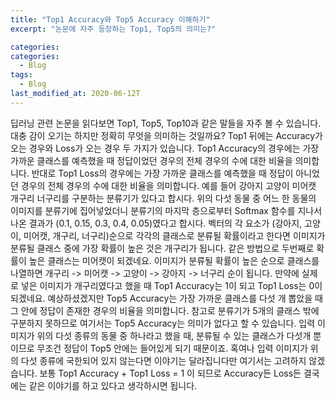 ```yaml
---
title: "Top1 Accuracy와 Top5 Accuracy 이해하기"
excerpt: "논문에 자주 등장하는 Top1, Top5의 의미는?"

categories:
categories:
  - Blog
tags:
  - Blog
last_modified_at: 2020-06-12T
---
```


딥러닝 관련 논문을 읽다보면 Top1, Top5, Top10과 같은 말들을 자주 볼 수 있습니다.
대충 감이 오기는 하지만 정확히 무엇을 의미하는 것일까요?
Top1 뒤에는 Accuracy가 오는 경우와 Loss가 오는 경우 두 가지가 있습니다.
Top1 Accuracy의 경우에는 가장 가까운 클래스를 예측했을 때 정답이었던 경우의 전체 경우의 수에 대한 비율을 의미합니다.
반대로 Top1 Loss의 경우에는 가장 가까운 클래스를 예측했을 때 정답이 아니었던 경우의 전체 경우의 수에 대한 비율을 의미합니다.
예를 들어 강아지 고양이 미어캣 개구리 너구리를 구분하는 분류기가 있다고 합시다. 
위의 다섯 동물 중 어느 한 동물의 이미지를 분류기에 집어넣었더니 분류기의 마지막 층으로부터 Softmax 함수를 지나서 나온 결과가 (0.1, 0.15, 0.3, 0.4, 0.05)였다고 합시다.
벡터의 각 요소가 (강아지, 고양이, 미어캣, 개구리, 너구리)순으로 각각의 클래스로 분류될 확률이라고 한다면 이미지가 분류될 클래스 중에 가장 확률이 높은 것은 개구리가 됩니다.
같은 방법으로 두번째로 확률이 높은 클래스는 미어캣이 되겠네요.
이미지가 분류될 확률이 높은 순으로 클래스를 나열하면 개구리 -> 미어캣 -> 고양이 -> 강아지 -> 너구리 순이 됩니다.
만약에 실제로 넣은 이미지가 개구리였다고 했을 때 Top1 Accuracy는 1이 되고 Top1 Loss는 0이 되겠네요.
예상하셨겠지만 Top5 Accuracy는 가장 가까운 클래스를 다섯 개 뽑았을 때 그 안에 정답이 존재한 경우의 비율을 의미합니다.
참고로 분류기가 5개의 클래스 밖에 구분하지 못하므로 여기서는 Top5 Accuracy는 의미가 없다고 할 수 있습니다. 
입력 이미지가 위의 다섯 종류의 동물 중 하나라고 했을 때, 분류될 수 있는 클래스가 다섯개 뿐이므로 무조건 정답이 Top5 안에는 들어있게 되기 때문이죠.
혹여나 입력 이미지가 위의 다섯 종류에 국한되어 있지 않는다면 이야기는 달라집니다만 여기서는 고려하지 않겠습니다.
보통 Top1 Accuracy + Top1 Loss = 1 이 되므로 Accuracy든 Loss든 결국에는 같은 이야기를 하고 있다고 생각하시면 됩니다. 
